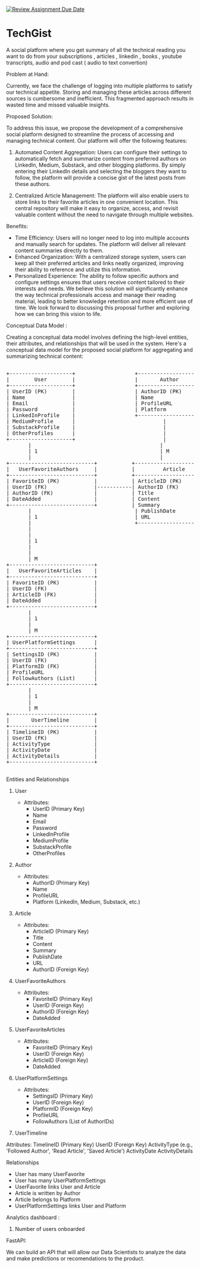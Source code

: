 [![Review Assignment Due Date](https://classroom.github.com/assets/deadline-readme-button-24ddc0f5d75046c5622901739e7c5dd533143b0c8e959d652212380cedb1ea36.svg)](https://classroom.github.com/a/1lXY_Wlg)

# TechGist 
 
A social platform where you get summary of all the technical reading you want to do from your subscriptions , articles , linkedin , books , youtube transcripts, audio and pod cast ( audio to text convertion) 

Problem at Hand:

Currently, we face the challenge of logging into multiple platforms to satisfy our technical appetite. Storing and managing these articles across different sources is cumbersome and inefficient. This fragmented approach results in wasted time and missed valuable insights.

Proposed Solution:

To address this issue, we propose the development of a comprehensive social platform designed to streamline the process of accessing and managing technical content. Our platform will offer the following features:

1. Automated Content Aggregation: Users can configure their settings to automatically fetch and summarize content from preferred authors on LinkedIn, Medium, Substack, and other blogging platforms. By simply entering their LinkedIn details and selecting the bloggers they want to follow, the platform will provide a concise gist of the latest posts from these authors.
   
2. Centralized Article Management: The platform will also enable users to store links to their favorite articles in one convenient location. This central repository will make it easy to organize, access, and revisit valuable content without the need to navigate through multiple websites.

   
Benefits:

* Time Efficiency: Users will no longer need to log into multiple accounts and manually search for updates. The platform will deliver all relevant content summaries directly to them.
* Enhanced Organization: With a centralized storage system, users can keep all their preferred articles and links neatly organized, improving their ability to reference and utilize this information.
* Personalized Experience: The ability to follow specific authors and configure settings ensures that users receive content tailored to their interests and needs.
We believe this solution will significantly enhance the way technical professionals access and manage their reading material, leading to better knowledge retention and more efficient use of time.
We look forward to discussing this proposal further and exploring how we can bring this vision to life.

Conceptual Data Model :


Creating a conceptual data model involves defining the high-level entities, their attributes, and relationships that will be used in the system. Here's a conceptual data model for the proposed social platform for aggregating and summarizing technical content:


<pre>

+--------------------+                   +-------------------+
|        User        |                   |       Author      |
+--------------------+                   +-------------------+
| UserID (PK)        |                   | AuthorID (PK)     |
| Name               |                   | Name              |
| Email              |                   | ProfileURL        |
| Password           |                   | Platform          |
| LinkedInProfile    |                   +-------------------+
| MediumProfile      |                            |
| SubstackProfile    |                            |
| OtherProfiles      |                            |
+--------------------+                            |
       |                                         |
       | 1                                       | M
       |                                         |
+---------------------------+           +--------------------------+
|   UserFavoriteAuthors     |           |         Article          |
+---------------------------+           +--------------------------+
| FavoriteID (PK)           |           | ArticleID (PK)           |
| UserID (FK)               |-----------| AuthorID (FK)            |
| AuthorID (FK)             |           | Title                    |
| DateAdded                 |           | Content                  |
+---------------------------+           | Summary                  |
       |                                 | PublishDate              |
       | 1                               | URL                      |
       |                                 +--------------------------+
       |
       |
       | 1
       |
       |
       | M
+---------------------------+
|   UserFavoriteArticles    |
+---------------------------+
| FavoriteID (PK)           |
| UserID (FK)               |
| ArticleID (FK)            |
| DateAdded                 |
+---------------------------+
       |
       | 1
       |
       | M
+---------------------------+
| UserPlatformSettings      |
+---------------------------+
| SettingsID (PK)           |
| UserID (FK)               |
| PlatformID (FK)           |
| ProfileURL                |
| FollowAuthors (List)      |
+---------------------------+
       |
       | 1
       |
       | M
+---------------------------+
|       UserTimeline        |
+---------------------------+
| TimelineID (PK)           |
| UserID (FK)               |
| ActivityType              |
| ActivityDate              |
| ActivityDetails           |
+---------------------------+

</pre>

Entities and Relationships
1. User
    * Attributes:
        * UserID (Primary Key)
        * Name
        * Email
        * Password
        * LinkedInProfile
        * MediumProfile
        * SubstackProfile
        * OtherProfiles
2. Author
    * Attributes:
        * AuthorID (Primary Key)
        * Name
        * ProfileURL
        * Platform (LinkedIn, Medium, Substack, etc.)
3. Article
    * Attributes:
        * ArticleID (Primary Key)
        * Title
        * Content
        * Summary
        * PublishDate
        * URL
        * AuthorID (Foreign Key)
          
4. UserFavoriteAuthors
   
    * Attributes:
        * FavoriteID (Primary Key)
        * UserID (Foreign Key)
        * AuthorID (Foreign Key)
        * DateAdded
          
5. UserFavoriteArticles
   
    * Attributes:
        * FavoriteID (Primary Key)
        * UserID (Foreign Key)
        * ArticleID (Foreign Key)
        * DateAdded
          
6. UserPlatformSettings
    * Attributes:
        * SettingsID (Primary Key)
        * UserID (Foreign Key)
        * PlatformID (Foreign Key)
        * ProfileURL
        * FollowAuthors (List of AuthorIDs)
     
7. UserTimeline

Attributes:
TimelineID (Primary Key)
UserID (Foreign Key)
ActivityType (e.g., 'Followed Author', 'Read Article', 'Saved Article')
ActivityDate
ActivityDetails
          
Relationships

* User has many UserFavorite
* User has many UserPlatformSettings
* UserFavorite links User and Article
* Article is written by Author
* Article belongs to Platform
* UserPlatformSettings links User and Platform

Analytics dashboard :

1. Number of users onboarded

FastAPI:

We can build an API that will allow our Data Scientists to analyze the data and make predictions or recomendations to the product.
